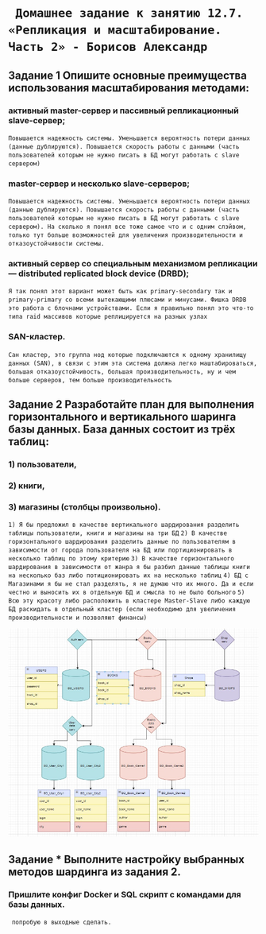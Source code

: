 # ` Домашнее задание к занятию 12.7. «Репликация и масштабирование. Часть 2» - Борисов Александр`

## Задание 1 Опишите основные преимущества использования масштабирования методами:

### активный master-сервер и пассивный репликационный slave-сервер;
`Повышается надежность системы. Уменьшается вероятность потери данных (данные дублируются). Повышается скорость работы с данными (часть пользователей которым не нужно писать в БД могут работать с slave сервером)`

### master-сервер и несколько slave-серверов;
`Повышается надежность системы. Уменьшается вероятность потери данных (данные дублируются). Повышается скорость работы с данными (часть пользователей которым не нужно писать в БД могут работать с slave сервером). На сколько я понял все тоже самое что и с одним слэйвом, только тут больше возможностей для увеличения производительности и отказоустойчивости системы.`

### активный сервер со специальным механизмом репликации — distributed replicated block device (DRBD);
`Я так понял этот вариант может быть как primary-secondary так и primary-primary со всеми вытекающими плюсами и минусами. Фишка DRDB это работа с блочнами устройствами. Если я правильно понял это что-то типа raid массивов которые реплицируется на разных узлах`

### SAN-кластер.
`Сан кластер, это группа нод которые подключаются к одному хранилищу данных (SAN), в связи с этим эта система должна легко маштабироваться, большая отказоустойчивость, большая производительность, ну и чем больше серверов, тем больше производительность`


## Задание 2 Разработайте план для выполнения горизонтального и вертикального шаринга базы данных. База данных состоит из трёх таблиц:

### 1) пользователи,
### 2) книги,
### 3) магазины (столбцы произвольно).

`1) Я бы предложил в качестве вертикального шардирования разделить таблицы пользователи, книги и магазины на три БД`
`2) В качестве горизонтального шардирования разделить данные по пользователям в зависимости от города пользователя на БД или портиционировать в несколько таблиц по этому критерию`
`3) В качестве горизонтального шардирования в зависимости от жанра я бы разбил данные таблицы книги на несколько баз либо потиционировать их на несколько таблиц`
`4) БД с Магазинами я бы не стал разделять, я не думаю что их много. Да и если честно и выносить их в отдельную БД и смысла то не было больного` 
`5) Всю эту красоту либо расположить в кластере Master-Slave либо каждую БД раскидать в отдельный кластер (если необходимо для увеличения производительности и позволяют финансы)`

![Схема](schema.jpg)

## Задание * Выполните настройку выбранных методов шардинга из задания 2.

### Пришлите конфиг Docker и SQL скрипт с командами для базы данных.

` попробую в выходные сделать.`
